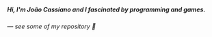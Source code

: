 <h5>Hi, I'm João Cassiano and I fascinated by programming and games.</h5>
<h6><em>— see some of my repository 💾</em></h6>
